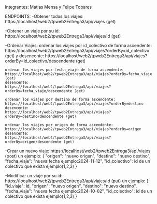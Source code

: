 integrantes: Matias Mensa y Felipe Tobares

ENDPOINTS:
-Obtener todos los viajes:
    https://localhost/web2/tpweb2Entrega3/api/viajes (get)

-Obtener un viaje por su id:
    https://localhost/web2/tpweb2Entrega3/api/viajes/id (get)

-Ordenar Viajes:
    ordenar los viajes por id_colectivo de forma ascendente:
    https://localhost/web2/tpweb2Entrega3/api/viajes?orderBy=id_colectivo (get)
    y desencente:
    https://localhost/web2/tpweb2Entrega3/api/viajes?orderBy=id_colectivo/descendente (get)

    ordenar los viajes por fecha_viaje de forma ascendente:
    https://localhost/web2/tpweb2Entrega3/api/viajes?orderBy=fecha_viaje (get)
    desencente:
    https://localhost/web2/tpweb2Entrega3/api/viajes?orderBy=fecha_viaje/descendente (get)

    ordenar los viajes por destino de forma ascendente:
    https://localhost/web2/tpweb2Entrega3/api/viajes?orderBy=destino
    desencente:
    https://localhost/web2/tpweb2Entrega3/api/viajes?orderBy=destino/descendente (get)

    ordenar los viajes por origen de forma ascendente:
    https://localhost/web2/tpweb2Entrega3/api/viajes?orderBy=origen
    desencente:
    https://localhost/web2/tpweb2Entrega3/api/viajes?orderBy=origen/descendente (get)

-Crear un nuevo viaje:
    https://localhost/web2/tpweb2Entrega3/api/viajes (post)
    un ejemplo:
        {
        "origen": "nuevo origen",
        "destino": "nuevo destino",
        "fecha_viaje": "nueva fecha ejemplo:2024-11-12",
        "id_colectivo": id de un colectivo que exista ejemplo(1,2,3)
        }


-Modificar un viaje por su id:
    https://localhost/web2/tpweb2Entrega3/api/viajes/id (put)
    un ejemplo:
    {
    "id_viaje": id,
    "origen": "nuevo origen",
    "destino": "nuevo destino",
    "fecha_viaje": "nueva fecha ejemplo:2024-10-02",
    "id_colectivo": id de un colectivo que exista ejemplo(1,2,3)
    }

